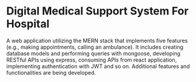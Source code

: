 # Digital Medical Support System For Hospital

A web application utilizing the MERN stack that implements five features (e.g., making appointments, calling an ambulance). It includes creating database models and performing queries with mongoose, developing RESTful APIs using express, consuming APIs from react application, implementing authentication with JWT and so on.
Additional features and functionalities are being developed.
